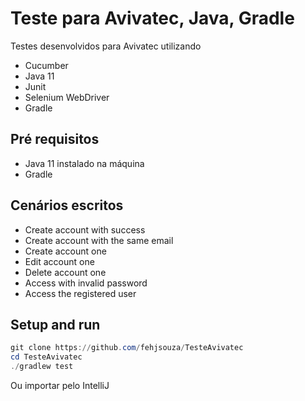 
# Teste para Avivatec, Java, Gradle
Testes desenvolvidos para Avivatec utilizando 
- Cucumber
- Java 11
- Junit
- Selenium WebDriver
- Gradle

## Pré requisitos
- Java 11 instalado na máquina
- Gradle

## Cenários escritos

- Create account with success
- Create account with the same email
- Create account one
- Edit account one
- Delete account one
- Access with invalid password
- Access the registered user

## Setup and run

```powershell
git clone https://github.com/fehjsouza/TesteAvivatec
cd TesteAvivatec
./gradlew test
```

Ou importar pelo IntelliJ
